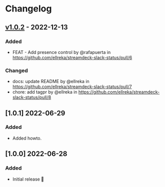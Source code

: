 # Changelog

## [v1.0.2](https://github.com/ellreka/streamdeck-slack-status/compare/v1.0.1...v1.0.2) - 2022-12-13

### Added

- FEAT - Add presence control by @rafapuerta in https://github.com/ellreka/streamdeck-slack-status/pull/6

### Changed

- docs: update README by @ellreka in https://github.com/ellreka/streamdeck-slack-status/pull/7
- chore: add tagpr by @ellreka in https://github.com/ellreka/streamdeck-slack-status/pull/8

## [1.0.1] 2022-06-29

### Added

- Added howto.

## [1.0.0] 2022-06-28

### Added

- Initial release 🎉
